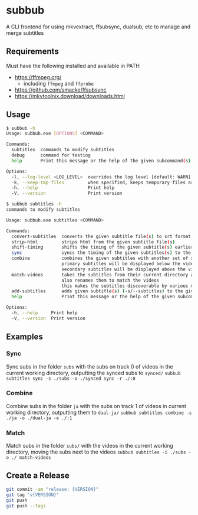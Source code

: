 # subbub

A CLI frontend for using mkvextract, ffsubsync, dualsub, etc to manage and merge subtitles

## Requirements

Must have the following installed and available in PATH

- https://ffmpeg.org/
  - including `ffmpeg` and `ffprobe`
- https://github.com/smacke/ffsubsync
- https://mkvtoolnix.download/downloads.html

## Usage

```bash
$ subbub -h
Usage: subbub.exe [OPTIONS] <COMMAND>

Commands:
  subtitles  commands to modify subtitles
  debug      command for testing
  help       Print this message or the help of the given subcommand(s)

Options:
  -l, --log-level <LOG_LEVEL>  overrides the log level [default: WARN]
  -k, --keep-tmp-files         when specified, keeps temporary files around
  -h, --help                   Print help
  -V, --version                Print version
```

```bash
$ subbub subtitles -h
commands to modify subtitles

Usage: subbub.exe subtitles <COMMAND>

Commands:
  convert-subtitles  converts the given subtitle file(s) to srt format
  strip-html         strips html from the given subtitle file(s)
  shift-timing       shifts the timing of the given subtitle(s) earlier or later by the given value in seconds
  sync               syncs the timing of the given subtitles(s) to the secondary subtitle(s)
  combine            combines the given subtitles with another set of subtitles, creating dual subtitles (displaying both at the same time)
                     primary subtitles will be displayed below the video
                     secondary subtitles will be displayed above the video
  match-videos       takes the subtitles from their current directory and places them alongside the videos present in the output directory
                     also renames them to match the videos
                     this makes the subtitles discoverable by various media library management applications
  add-subtitles      adds given subtitle(s) (-s/--subtitles) to the given video(s) (-v/--video_path)
  help               Print this message or the help of the given subcommand(s)

Options:
  -h, --help     Print help
  -V, --version  Print version
```

## Examples

### Sync

Sync subs in the folder `subs` with the subs on track 0 of videos in the current working directory, outputting the synced subs to `synced/`
`subbub subtitles sync -s ./subs -o ./synced sync -r ./:0`

### Combine

Combine subs in the folder `ja` with the subs on track 1 of videos in current working directory, outputting them to `dual-ja/`
`subbub subtitles combine -s ./ja -o ./dual-ja -e ./:1`

### Match

Match subs in the folder `subs/` with the videos in the current working directory, moving the subs next to the videos
`subbub subtitles -i ./subs -o ./ match-videos`

## Create a Release

```bash
git commit -am "release: {VERSION}"
git tag "v{VERSION}"
git push
git push --tags
```
